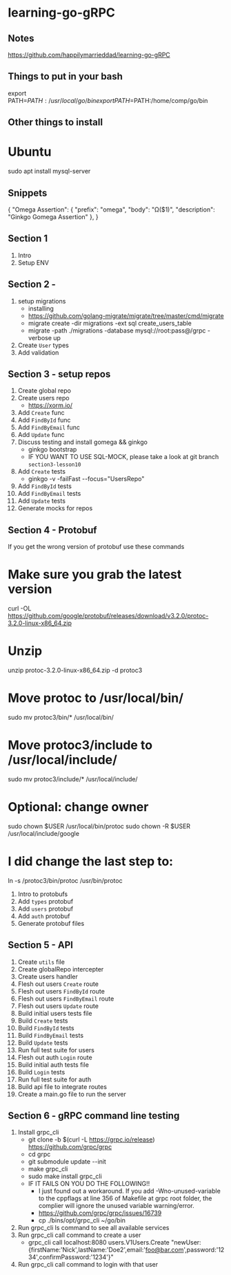 learning-go-gRPC
====================

## Notes
https://github.com/happilymarrieddad/learning-go-gRPC


## Things to put in your bash
export PATH=$PATH:/usr/local/go/bin
export PATH=$PATH:/home/comp/go/bin

## Other things to install
# Ubuntu
sudo apt install mysql-server

## Snippets
{
    "Omega Assertion": {
        "prefix": "omega",
        "body": "Ω($1)",
        "description": "Ginkgo Gomega Assertion"
    },
}

## Section 1
1. Intro
2. Setup ENV

## Section 2 - 
1. setup migrations
    - installing
    - https://github.com/golang-migrate/migrate/tree/master/cmd/migrate
    - migrate create -dir migrations -ext sql create_users_table
    - migrate -path ./migrations -database mysql://root:pass@/grpc -verbose up
2. Create `User` types
3. Add validation

## Section 3 - setup repos
1. Create global repo
2. Create users repo
    - https://xorm.io/
3. Add `Create` func
4. Add `FindById` func
5. Add `FindByEmail` func
6. Add `Update` func
8. Discuss testing and install gomega && ginkgo
    - ginkgo bootstrap
    - IF YOU WANT TO USE SQL-MOCK, please take a look at git branch `section3-lesson10`
9. Add `Create` tests
    - ginkgo -v -failFast --focus="UsersRepo"
10. Add `FindById` tests
11. Add `FindByEmail` tests
12. Add `Update` tests
15. Generate mocks for repos

## Section 4 - Protobuf
If you get the wrong version of protobuf use these commands

# Make sure you grab the latest version
curl -OL https://github.com/google/protobuf/releases/download/v3.2.0/protoc-3.2.0-linux-x86_64.zip

# Unzip
unzip protoc-3.2.0-linux-x86_64.zip -d protoc3

# Move protoc to /usr/local/bin/
sudo mv protoc3/bin/* /usr/local/bin/

# Move protoc3/include to /usr/local/include/
sudo mv protoc3/include/* /usr/local/include/

# Optional: change owner
sudo chown $USER /usr/local/bin/protoc
sudo chown -R $USER /usr/local/include/google

# I did change the last step to:
ln -s /protoc3/bin/protoc /usr/bin/protoc

1. Intro to protobufs
2. Add `types` protobuf
3. Add `users` protobuf
4. Add `auth` protobuf
5. Generate protobuf files

## Section 5 - API
1. Create `utils` file
2. Create globalRepo intercepter
3. Create users handler
4. Flesh out users `Create` route
5. Flesh out users `FindById` route
6. Flesh out users `FindByEmail` route
7. Flesh out users `Update` route
9. Build initial users tests file
10. Build `Create` tests
11. Build `FindById` tests
12. Build `FindByEmail` tests
13. Build `Update` tests
15. Run full test suite for users
16. Flesh out auth `Login` route
17. Build initial auth tests file
18. Build `Login` tests
19. Run full test suite for auth
20. Build api file to integrate routes
21. Create a main.go file to run the server

## Section 6 - gRPC command line testing
1. Install grpc_cli
    - git clone -b $(curl -L https://grpc.io/release) https://github.com/grpc/grpc
    - cd grpc
    - git submodule update --init
    - make grpc_cli
    - sudo make install grpc_cli
    - IF IT FAILS ON YOU DO THE FOLLOWING!!
        - I just found out a workaround. If you add -Wno-unused-variable to the cppflags at line 356 of Makefile at grpc root folder, the complier will ignore the unused variable warning/error.
        - https://github.com/grpc/grpc/issues/16739
        - cp ./bins/opt/grpc_cli ~/go/bin
2. Run grpc_cli ls command to see all available services
3. Run grpc_cli call command to create a user
    - grpc_cli call localhost:8080 users.V1Users.Create "newUser:{firstName:'Nick',lastName:'Doe2',email:'foo@bar.com',password:'1234',confirmPassword:'1234'}"
4. Run grpc_cli call command to login with that user
